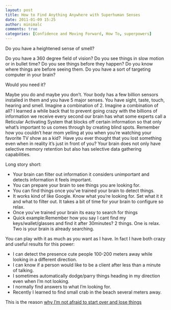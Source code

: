 ```yaml
---
layout: post
title: How to Find Anything Anywhere with Superhuman Senses
date: 2011-01-09 15:25
author: minimalc
comments: true
categories: [Confidence and Moving Forward, How To, superpowers]
---
```

Do you have a heightened sense of smell?

Do you have a 360 degree field of vision?
Do you see things in slow motion or in bullet time?
Do you see things before they happen?
Do you know where things are before seeing them.
Do you have a sort of targeting computer in your brain?

Would you need it?

Maybe you do and maybe you don’t. Your body has a few billion sensors installed in them and you have 5 major senses. You have sight, taste, touch, hearing and smell. Imagine a combination of 2. Imagine a combination of all? I learned a while back that to prevent going crazy with the billions of information we receive every second our brain has what some experts call a Reticular Activating System that blocks off certain information so that only what’s important to us comes through by creating blind spots. Remember how you couldn’t hear mom yelling at you when you’re watching your favorite TV show as a kid?  Have you ever thought that you lost something even when in reality it’s just in front of you? Your brain does not only have selective memory retention but also has selective data gathering capabilities.

Long story short:
<ul>
	<li>Your brain can filter out information it considers unimportant and detects information it feels important.</li>
	<li>You can prepare your brain to see things you are looking for.</li>
	<li>You can find things once you’ve trained your brain to detect things.</li>
	<li>It works kind of like Google. Know what you’re looking for. Set what it it and what to filter out. It takes a bit of time for your brain to configure so relax.</li>
	<li>Once you’ve trained your brain its easy to search for things</li>
	<li>Quick example:Remember how you say I cant find my keys/wallet/glasses and find it after 30minutes? 2 things. One is relax. Two is your brain is already searching.</li>
</ul>
You can play with it as much as you want as I have. In fact I have both crazy and useful results for this power:
<ul>
	<li>I can detect the presence cute people 100-200 meters away while looking in a different direction.</li>
	<li>I can know if a person would like to be a client after less than a minute of talking.</li>
	<li>I sometimes automatically dodge/parry things heading in my direction even when I’m not looking.</li>
	<li>I normally find answers to what I’m looking for.</li>
	<li>Recently I learned to find small crab in the beach several meters away.</li>
</ul>
This is the reason <a href="http://minimalchanges.com/blog/why-its-easy-to-let-go-of-things/">why I’m not afraid to start over and lose things</a>
